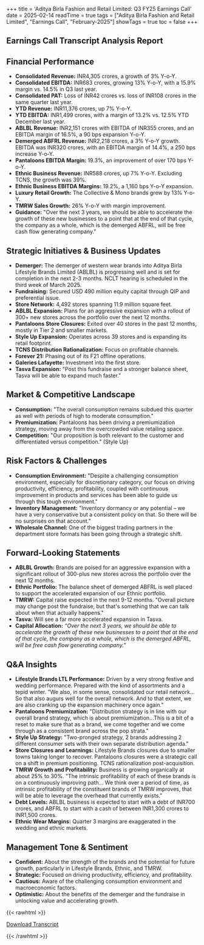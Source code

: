+++
title = 'Aditya Birla Fashion and Retail Limited: Q3 FY25 Earnings Call'
date = 2025-02-14
readTime = true
tags = ["Aditya Birla Fashion and Retail Limited", "Earnings Call", "February-2025"]
showTags = true
toc = false
+++



## Earnings Call Transcript Analysis Report
## Financial Performance

*   **Consolidated Revenue:** INR4,305 crores, a growth of 3% Y-o-Y.
*   **Consolidated EBITDA:** INR683 crores, growing 13% Y-o-Y, with a 15.9% margin vs. 14.5% in Q3 last year.
*   **Consolidated PAT:** Loss of INR42 crores vs. loss of INR108 crores in the same quarter last year.
*   **YTD Revenue:** INR11,376 crores, up 7% Y-o-Y.
*   **YTD EBITDA:** INR1,499 crores, with a margin of 13.2% vs. 12.5% YTD December last year.
*   **ABLBL Revenue:** INR2,151 crores with EBITDA of INR355 crores, and an EBITDA margin of 16.5%, a 90 bps expansion Y-o-Y.
*   **Demerged ABFRL Revenue:** INR2,218 crores, a 3% Y-o-Y growth. EBITDA was INR320 crores, with an EBITDA margin of 14.4%, a 250 bps increase Y-o-Y.
*   **Pantaloons EBITDA Margin:** 19.3%, an improvement of over 170 bps Y-o-Y.
*   **Ethnic Business Revenue:** INR588 crores, up 7% Y-o-Y. Excluding TCNS, the growth was 39%.
*   **Ethnic Business EBITDA Margins:** 19.2%, a 1,160 bps Y-o-Y expansion.
*   **Luxury Retail Growth:** The Collective & Mono brands grew by 13% Y-o-Y.
*   **TMRW Sales Growth:** 26% Y-o-Y with margin improvement.
*   **Guidance:** "Over the next 3 years, we should be able to accelerate the growth of these new businesses to a point that at the end of that cycle, the company as a whole, which is the demerged ABFRL, will be free cash flow generating company."

## Strategic Initiatives & Business Updates

*   **Demerger:** The demerger of western wear brands into Aditya Birla Lifestyle Brands Limited (ABLBL) is progressing well and is set for completion in the next 2-3 months. NCLT hearing is scheduled in the third week of March 2025.
*   **Fundraising:** Secured USD 490 million equity capital through QIP and preferential issue.
*   **Store Network:** 4,492 stores spanning 11.9 million square feet.
*   **ABLBL Expansion:** Plans for an aggressive expansion with a rollout of 300+ new stores across the portfolio over the next 12 months.
*   **Pantaloons Store Closures:** Exited over 40 stores in the past 12 months, mostly in Tier 2 and smaller markets.
*   **Style Up Expansion:** Operates across 39 stores and is expanding its retail footprint.
*   **TCNS Distribution Rationalization:** Focus on profitable channels.
*   **Forever 21:** Phasing out of its F21 offline operations.
*   **Galeries Lafayette:** Investment into the first store.
*   **Tasva Expansion:** "Post this fundraise and a stronger balance sheet, Tasva will be able to expand much faster."

## Market & Competitive Landscape

*   **Consumption:** "The overall consumption remains subdued this quarter as well with periods of high to moderate consumption."
*   **Premiumization:** Pantaloons has been driving a premiumization strategy, moving away from the overcrowded value retailing space.
*   **Competition:** "Our proposition is both relevant to the customer and differentiated versus competition." (Style Up)

## Risk Factors & Challenges

*   **Consumption Environment:** "Despite a challenging consumption environment, especially for discretionary category, our focus on driving productivity, efficiency, profitability, coupled with continuous improvement in products and services has been able to guide us through this tough environment."
*   **Inventory Management:** "Inventory dormancy or any potential – we have a very conservative but a consistent policy on that. So there will be no surprises on that account."
*   **Wholesale Channel:** One of the biggest trading partners in the department store formats has been going through a strategic shift.

## Forward-Looking Statements

*   **ABLBL Growth:** Brands are poised for an aggressive expansion with a significant rollout of 300-plus new stores across the portfolio over the next 12 months.
*   **Ethnic Portfolio:** The balance sheet of demerged ABFRL is well placed to support the accelerated expansion of our Ethnic portfolio.
*   **TMRW:** Capital raise expected in the next 9-12 months. "Overall picture may change post the fundraise, but that's something that we can talk about when that actually happens."
*   **Tasva:** Will see a far more accelerated expansion in Tasva.
*    **Capital Allocation:** *“Over the next 3 years, we should be able to accelerate the growth of these new businesses to a point that at the end of that cycle, the company as a whole, which is the demerged ABFRL, will be free cash flow generating company.”*

## Q&A Insights

*   **Lifestyle Brands LTL Performance:** Driven by a very strong festive and wedding performance. Prepared with the kind of assortments and a tepid winter. "We also, in some sense, consolidated our retail network... So that also augurs well for the overall network. And to that extent, we are also cranking up the expansion machinery once again."
*   **Pantaloons Premiumization:** "Distribution strategy is in line with our overall brand strategy, which is about premiumization...This is a bit of a reset to make sure that as a brand, we come together and we come through as a consistent brand across the pop strata."
*   **Style Up Strategy:** "Two-pronged strategy, 2 brands addressing 2 different consumer sets with their own separate distribution agenda."
*   **Store Closures and Learnings:** Lifestyle Brands closures due to smaller towns taking longer to recover. Pantaloons closures were a strategic call on a shift in premium positioning. TCNS rationalization post-acquisition.
*   **TMRW Growth and Profitability:** Business is growing organically at about 25% to 30%. "The intrinsic profitability of each of these brands is on a continuously improving path... We think over a period of time, as intrinsic profitability of the constituent brands of TMRW improves, that will be able to leverage the overhead that currently exists."
*   **Debt Levels:** ABLBL business is expected to start with a debt of INR700 crores, and ABFRL to start with a cash of between INR1,300 crores to INR1,500 crores.
*   **Ethnic Wear Margins:** Quarter 3 margins are exaggerated in the wedding and ethnic markets.

## Management Tone & Sentiment

*   **Confident:** About the strength of the brands and the potential for future growth, particularly in Lifestyle Brands, Ethnic, and TMRW.
*   **Strategic:** Focused on driving productivity, efficiency, and profitability.
*   **Cautious:** Aware of the challenging consumption environment and macroeconomic factors.
*   **Optimistic:** About the benefits of the demerger and the fundraise in unlocking value and accelerating growth.



{{< rawhtml >}}

<div class="button-container">    
    <a href="https://www.bseindia.com/xml-data/corpfiling/AttachHis/86aee500-e77b-4d18-9566-af83384f5a37.pdf" target="_blank" class="report-button">
      <i class="fas fa-file-pdf"></i> Download Transcript
    </a>
</div>
    
{{< /rawhtml >}}
